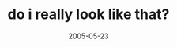 ---
layout: base.njk
title : 'do i really look like that?' 
view_title : 'do i really look like that?' 
year : '2005' 
date : '2005-05-23' 
img_file : '/drawing/doireallylooklikethat.png' 
html_file : 'doireallylooklikethat' 
next_html : 'stupidbeach.html' 
year_order : '75' 
permalink : "title/{{html_file}}.html"
---
